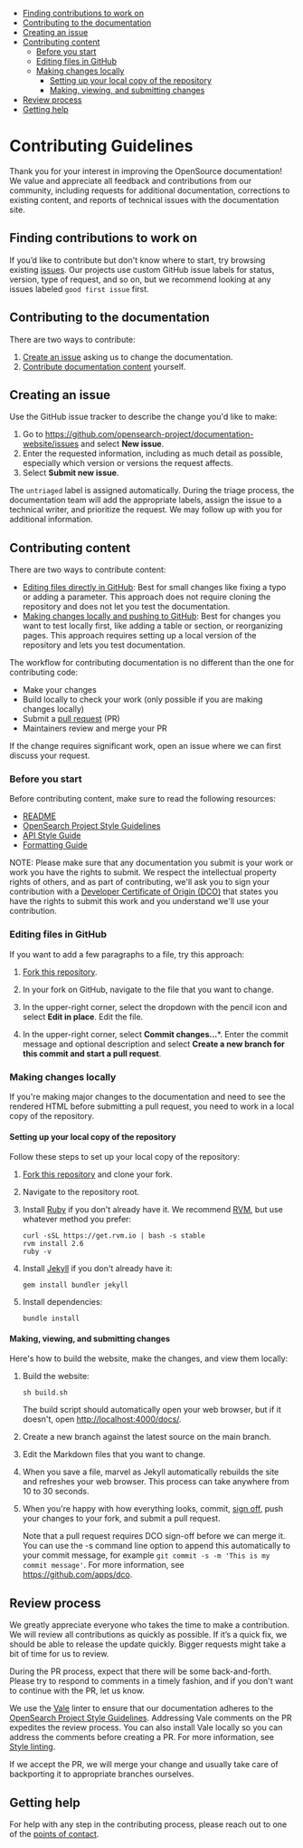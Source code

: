 - [Finding contributions to work on](#finding-contributions-to-work-on)
- [Contributing to the documentation](#contributing-to-the-documentation)
- [Creating an issue](#creating-an-issue)
- [Contributing content](#contributing-content)
   - [Before you start](#before-you-start)
   - [Editing files in GitHub](#editing-files-in-github)
   - [Making changes locally](#making-changes-locally)
      - [Setting up your local copy of the repository](#setting-up-your-local-copy-of-the-repository)
      - [Making, viewing, and submitting changes](#making-viewing-and-submitting-changes)
- [Review process](#review-process)
- [Getting help](#getting-help)

# Contributing Guidelines

Thank you for your interest in improving the OpenSource documentation! We value and appreciate all feedback and contributions from our community, including requests for additional documentation, corrections to existing content, and reports of technical issues with the documentation site. 

## Finding contributions to work on

If you’d like to contribute but don't know where to start, try browsing existing [issues](https://github.com/opensearch-project/documentation-website/issues). Our projects use custom GitHub issue labels for status, version, type of request, and so on, but we recommend looking at any issues labeled `good first issue` first. 

## Contributing to the documentation 

There are two ways to contribute: 
1. [Create an issue](#creating-an-issue) asking us to change the documentation.
2. [Contribute documentation content](#contributing-content) yourself.

## Creating an issue

Use the GitHub issue tracker to describe the change you'd like to make: 

1. Go to https://github.com/opensearch-project/documentation-website/issues and select **New issue**.
1. Enter the requested information, including as much detail as possible, especially which version or versions the request affects.
1. Select **Submit new issue**. 

The `untriaged` label is assigned automatically. During the triage process, the documentation team will add the appropriate labels, assign the issue to a technical writer, and prioritize the request. We may follow up with you for additional information. 

## Contributing content

There are two ways to contribute content:

- [Editing files directly in GitHub](#editing-files-in-github): Best for small changes like fixing a typo or adding a parameter. This approach does not require cloning the repository and does not let you test the documentation.
- [Making changes locally and pushing to GitHub](#making-changes-locally): Best for changes you want to test locally first, like adding a table or section, or reorganizing pages. This approach requires setting up a local version of the repository and lets you test documentation.

The workflow for contributing documentation is no different than the one for contributing code:

- Make your changes
- Build locally to check your work (only possible if you are making changes locally)
- Submit a [pull request](https://github.com/opensearch-project/documentation-website/pulls) (PR)
- Maintainers review and merge your PR

If the change requires significant work, open an issue where we can first discuss your request.

### Before you start

Before contributing content, make sure to read the following resources:
- [README](README.md)
- [OpenSearch Project Style Guidelines](STYLE_GUIDE.md)
- [API Style Guide](API_STYLE_GUIDE.md)
- [Formatting Guide](FORMATTING_GUIDE.md) 

NOTE: Please make sure that any documentation you submit is your work or work you have the rights to submit. We respect the intellectual property rights of others, and as part of contributing, we'll ask you to sign your contribution with a [Developer Certificate of Origin (DCO)](https://github.com/opensearch-project/.github/blob/main/CONTRIBUTING.md#developer-certificate-of-origin) that states you have the rights to submit this work and you understand we'll use your contribution. 


### Editing files in GitHub

If you want to add a few paragraphs to a file, try this approach:

1. [Fork this repository](https://docs.github.com/en/get-started/quickstart/fork-a-repo).

1. In your fork on GitHub, navigate to the file that you want to change.

1. In the upper-right corner, select the dropdown with the pencil icon and select **Edit in place**. Edit the file.

1. In the upper-right corner, select **Commit changes...***. Enter the commit message and optional description and select **Create a new branch for this commit and start a pull request**.


### Making changes locally

If you're making major changes to the documentation and need to see the rendered HTML before submitting a pull request, you need to work in a local copy of the repository. 

#### Setting up your local copy of the repository

Follow these steps to set up your local copy of the repository:

1. [Fork this repository](https://docs.github.com/en/get-started/quickstart/fork-a-repo) and clone your fork.

1. Navigate to the repository root.

1. Install [Ruby](https://www.ruby-lang.org/en/) if you don't already have it. We recommend [RVM](https://rvm.io/), but use whatever method you prefer:

   ```
   curl -sSL https://get.rvm.io | bash -s stable
   rvm install 2.6
   ruby -v
   ```

1. Install [Jekyll](https://jekyllrb.com/) if you don't already have it:

   ```
   gem install bundler jekyll
   ```

1. Install dependencies:

   ```
   bundle install
   ```

#### Making, viewing, and submitting changes 

Here's how to build the website, make the changes, and view them locally:

1. Build the website:

   ```
   sh build.sh    
   ```

   The build script should automatically open your web browser, but if it doesn't, open [http://localhost:4000/docs/](http://localhost:4000/docs/).

1. Create a new branch against the latest source on the main branch. 

1. Edit the Markdown files that you want to change.

1. When you save a file, marvel as Jekyll automatically rebuilds the site and refreshes your web browser. This process can take anywhere from 10 to 30 seconds.

1. When you're happy with how everything looks, commit, [sign off](https://github.com/src-d/guide/blob/9171d013c648236c39faabcad8598be3c0cf8f56/developer-community/fix-DCO.md#how-to-prevent-missing-sign-offs-in-the-future), push your changes to your fork, and submit a pull request.

    Note that a pull request requires DCO sign-off before we can merge it. You can use the -s command line option to append this automatically to your commit message, for example `git commit -s -m 'This is my commit message'`. For more information, see https://github.com/apps/dco.


## Review process

We greatly appreciate everyone who takes the time to make a contribution. We will review all contributions as quickly as possible. If it’s a quick fix, we should be able to release the update quickly. Bigger requests might take a bit of time for us to review. 

During the PR process, expect that there will be some back-and-forth. Please try to respond to comments in a timely fashion, and if you don't want to continue with the PR, let us know. 

We use the [Vale](https://github.com/errata-ai/vale) linter to ensure that our documentation adheres to the [OpenSearch Project Style Guidelines](STYLE_GUIDE.md). Addressing Vale comments on the PR expedites the review process. You can also install Vale locally so you can address the comments before creating a PR. For more information, see [Style linting](README.md#style-linting).

If we accept the PR, we will merge your change and usually take care of backporting it to appropriate branches ourselves.


## Getting help

For help with any step in the contributing process, please reach out to one of the [points of contact](README.md#points-of-contact).

